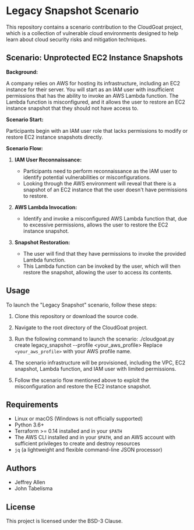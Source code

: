 # Legacy Snapshot Scenario

This repository contains a scenario contribution to the CloudGoat project, which is a collection of vulnerable cloud environments designed to help learn about cloud security risks and mitigation techniques.

## Scenario: Unprotected EC2 Instance Snapshots

**Background:**

A company relies on AWS for hosting its infrastructure, including an EC2 instance for their server. You will start as an IAM user with insufficient permissions that has the ability to invoke an AWS Lambda function. The Lambda function is misconfigured, and it allows the user to restore an EC2 instance snapshot that they should not have access to.

**Scenario Start:**

Participants begin with an IAM user role that lacks permissions to modify or restore EC2 instance snapshots directly.

**Scenario Flow:**

1. **IAM User Reconnaissance:**
   - Participants need to perform reconnaissance as the IAM user to identify potential vulnerabilities or misconfigurations.
   - Looking through the AWS environment will reveal that there is a snapshot of an EC2 instance that the user doesn't have permissions to restore.

2. **AWS Lambda Invocation:**
   - Identify and invoke a misconfigured AWS Lambda function that, due to excessive permissions, allows the user to restore the EC2 instance snapshot.

3. **Snapshot Restoration:**
   - The user will find that they have permissions to invoke the provided Lambda function.
   - This Lambda function can be invoked by the user, which will then restore the snapshot, allowing the user to access its contents.

## Usage

To launch the "Legacy Snapshot" scenario, follow these steps:

1. Clone this repository or download the source code.
2. Navigate to the root directory of the CloudGoat project.
3. Run the following command to launch the scenario:
   ./cloudgoat.py create legacy_snapshot --profile <your_aws_profile>
Replace `<your_aws_profile>` with your AWS profile name.

4. The scenario infrastructure will be provisioned, including the VPC, EC2 snapshot, Lambda function, and IAM user with limited permissions.
5. Follow the scenario flow mentioned above to exploit the misconfiguration and restore the EC2 instance snapshot.

## Requirements

- Linux or macOS (Windows is not officially supported)
- Python 3.6+
- Terraform >= 0.14 installed and in your `$PATH`
- The AWS CLI installed and in your `$PATH`, and an AWS account with sufficient privileges to create and destroy resources
- `jq` (a lightweight and flexible command-line JSON processor)

## Authors

- Jeffrey Allen
- John Tabelisma

## License

This project is licensed under the BSD-3 Clause.
